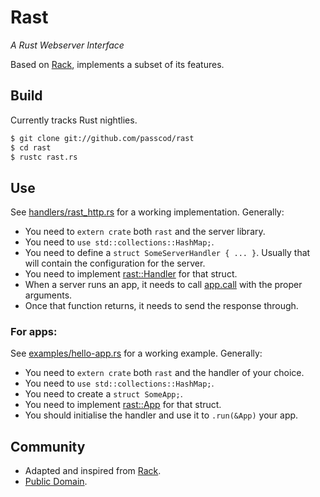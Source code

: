Rast
====

_A Rust Webserver Interface_

Based on [Rack](https://rack.github.io/), implements a subset of its features.

## Build

Currently tracks Rust nightlies.

```bash
$ git clone git://github.com/passcod/rast
$ cd rast
$ rustc rast.rs
```

## Use

See [handlers/rast_http.rs](handlers/rast_http.rs) for a working
implementation. Generally:


- You need to `extern crate` both `rast` and the server library.
- You need to `use std::collections::HashMap;`.
- You need to define a `struct SomeServerHandler { ... }`.
  Usually that will contain the configuration for the server.
- You need to implement [rast::Handler](https://passcod.name/rast/rast/trait.Handler.html) for that struct.
- When a server runs an app, it needs to call [app.call](https://passcod.name/rast/rast/trait.App.html) with the proper arguments.
- Once that function returns, it needs to send the response through.

### For apps:

See [examples/hello-app.rs](examples/hello-app.rs) for a working example.
Generally:

- You need to `extern crate` both `rast` and the handler of your choice.
- You need to `use std::collections::HashMap;`.
- You need to create a `struct SomeApp;`.
- You need to implement [rast::App](https://passcod.name/rast/rast/trait.App.html) for that struct.
- You should initialise the handler and use it to `.run(&App)` your app.

## Community

- Adapted and inspired from [Rack](https://rack.github.io).
- [Public Domain](https://passcod.name/PUBLIC.txt).
